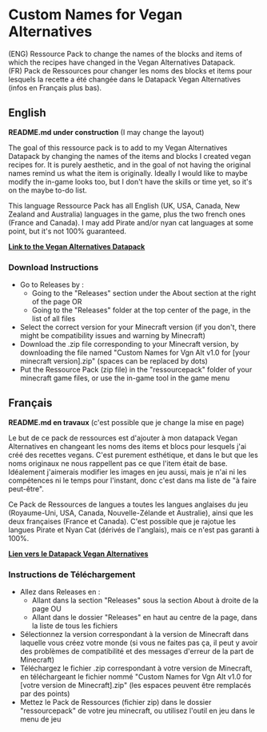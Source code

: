 # Custom Names for Vegan Alternatives
(ENG) Ressource Pack to change the names of the blocks and items of which the recipes have changed in the Vegan Alternatives Datapack.  
(FR) Pack de Ressources pour changer les noms des blocks et items pour lesquels la recette a été changée dans le Datapack Vegan Alternatives (infos en Français plus bas).

## English
**README.md under construction** (I may change the layout)

The goal of this ressource pack is to add to my Vegan Alternatives Datapack by changing the names of the items and blocks I created vegan recipes for. It is purely aesthetic, and in the goal of not having the original names remind us what the item is originally. Ideally I would like to maybe modify the in-game looks too, but I don't have the skills or time yet, so it's on the maybe to-do list.

This language Ressource Pack has all English (UK, USA, Canada, New Zealand and Australia) languages in the game, plus the two french ones (France and Canada). I may add Pirate and/or nyan cat languages at some point, but it's not 100% guaranteed.

**[Link to the Vegan Alternatives Datapack](https://github.com/Sylveryfae/veganalternatives)**

### Download Instructions
- Go to Releases by :
   - Going to the "Releases" section under the About section at the right of the page OR
   - Going to the "Releases" folder at the top center of the page, in the list of all files
- Select the correct version for your Minecraft version (if you don't, there might be compatibility issues and warning by Minecraft)
- Download the .zip file corresponding to your Minecraft version, by downloading the file named "Custom Names for Vgn Alt v1.0 for [your minecraft version].zip" (spaces can be replaced by dots)
- Put the Ressource Pack (zip file) in the "ressourcepack" folder of your minecraft game files, or use the in-game tool in the game menu

## Français
**README.md en travaux** (c'est possible que je change la mise en page)

Le but de ce pack de ressources est d'ajouter à mon datapack Vegan Alternatives en changeant les noms des items et blocs pour lesquels j'ai créé des recettes vegans. C'est purement esthétique, et dans le but que les noms originaux ne nous rappellent pas ce que l'item était de base. Idéalement j'aimerais modifier les images en jeu aussi, mais je n'ai ni les compétences ni le temps pour l'instant, donc c'est dans ma liste de "à faire peut-être".

Ce Pack de Ressources de langues a toutes les langues anglaises du jeu (Royaume-Uni, USA, Canada, Nouvelle-Zélande et Australie), ainsi que les deux françaises (France et Canada). C'est possible que je rajotue les langues Pirate et Nyan Cat (dérivés de l'anglais), mais ce n'est pas garanti à 100%.

**[Lien vers le Datapack Vegan Alternatives](https://github.com/Sylveryfae/veganalternatives)**

### Instructions de Téléchargement
- Allez dans Releases en :
   - Allant dans la section "Releases" sous la section About à droite de la page OU
   - Allant dans le dossier "Releases" en haut au centre de la page, dans la liste de tous les fichiers
- Sélectionnez la version correspondant à la version de Minecraft dans laquelle vous créez votre monde (si vous ne faites pas ça, il peut y avoir des problèmes de compatibilité et des messages d'erreur de la part de Minecraft)
- Téléchargez le fichier .zip correspondant à votre version de Minecraft, en téléchargeant le fichier nommé "Custom Names for Vgn Alt v1.0 for [votre version de Minecraft].zip" (les espaces peuvent être remplacés par des points)
- Mettez le Pack de Ressources (fichier zip) dans le dossier "ressourcepack" de votre jeu minecraft, ou utilisez l'outil en jeu dans le menu de jeu